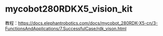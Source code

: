 # mycobot280RDKX5_vision_kit
教程：https://docs.elephantrobotics.com/docs/mycobot_280RDK-X5-cn/3-FunctionsAndApplications/7.SuccessfulCase/rdk_vison.html
